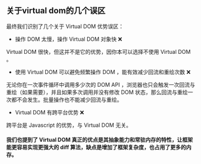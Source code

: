 ## 关于virtual dom的几个误区
最终我们识别了几个关于 Virtual DOM 优势误区：

- 操作 DOM 太慢，操作 Virtual DOM 对象快 ❌

Virtual DOM 很快，但这并不是它的优势，因你本可以选择不使用 Virtual DOM 。

- 使用 Virtual DOM 可以避免频繁操作 DOM ，能有效减少回流和重绘次数 ❌

无论你在一次事件循环中调用多少次的 DOM API ，浏览器也只会触发一次回流与重绘（如果需要），并且如果多次调用并没有修改 DOM 状态，那么回流与重绘一次都不会发生。批量操作也不能减少回流与重绘。

- Virtual DOM 有跨平台优势 ❌

跨平台是 Javascript 的优势，与 Virtual DOM 无关。

#### 我们也提到了 Virtual DOM 真正的优点是其抽象能力和常驻内存的特性，让框架能更容易实现更强大的 diff 算法，缺点是增加了框架复杂度，也占用了更多的内存。